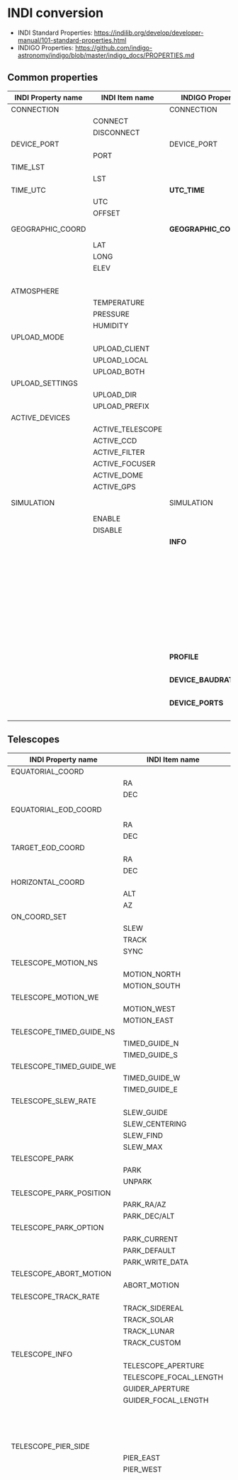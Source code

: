 # INDI conversion

* INDI Standard Properties: <https://indilib.org/develop/developer-manual/101-standard-properties.html>
* INDIGO Properties: <https://github.com/indigo-astronomy/indigo/blob/master/indigo_docs/PROPERTIES.md>

## Common properties

| INDI Property name | INDI Item name | INDIGO Property name | INDIGO Item name | Note |
| ---- | ---- | ---- | ---- | ---- |
| CONNECTION | | CONNECTION | | - |
| | CONNECT | | **CONNECTED** | CONNECT **ED** |
| | DISCONNECT | | **DISCONNECTED** | DISCONNECT **ED** |
| DEVICE_PORT | | DEVICE_PORT | | |
| | PORT | | PORT | |
| TIME_LST | | | | |
| | LST | | | |
| TIME_UTC | | **UTC_TIME** | | **rename!** |
| | UTC | | **TIME** | **rename!** |
| | OFFSET | | OFFSET | |
| GEOGRAPHIC_COORD | | **GEOGRAPHIC_COORDINATES** | | GEOGRAPHIC_COORD **INATES** |
| | LAT | | LATITUDE | LAT **ITUDE** |
| | LONG | | LONGITUDE | LONG **ITUDE** |
| | ELEV | | ELEVATION | ELEV **ATION** |
| | | | ACCURACY | **new!** |
| ATMOSPHERE | | | | |
| | TEMPERATURE | | | |
| | PRESSURE | | | |
| | HUMIDITY | | | |
| UPLOAD_MODE | | | | |
| | UPLOAD_CLIENT | | | |
| | UPLOAD_LOCAL | | | |
| | UPLOAD_BOTH | | | |
| UPLOAD_SETTINGS | | | | |
| | UPLOAD_DIR | | | |
| | UPLOAD_PREFIX | | | |
| ACTIVE_DEVICES | | | | |
| | ACTIVE_TELESCOPE | | | |
| | ACTIVE_CCD | | | |
| | ACTIVE_FILTER | | | |
| | ACTIVE_FOCUSER | | | |
| | ACTIVE_DOME | | | |
| | ACTIVE_GPS | | | |
| SIMULATION | | SIMULATION | | (INDI: not documented) |
| | ENABLE | | **ENABLED** | ENABLE **D** |
| | DISABLE | | **DISABLED** | DISABLE **D** |
| | | **INFO** | | **new!** |
| | | | DEVICE_NAME | |
| | | | DEVICE_VERSION | |
| | | | DEVICE_INTERFACE | |
| | | | FRAMEWORK_NAME | |
| | | | FRAMEWORK_VERSION | |
| | | | DEVICE_MODEL | |
| | | | DEVICE_FIRMWARE_REVISION | |
| | | | DEVICE_HARDWARE_REVISION | |
| | | | DEVICE_SERIAL_NUMBER | |
| | | **PROFILE** | | **new!** |
| | | | PROFILE_0,... | |
| | | **DEVICE_BAUDRATE** | | **new!** |
| | | | BAUDRATE | |
| | | **DEVICE_PORTS** | | **new!** |
| | | | valid serial port name | |

## Telescopes

| INDI Property name | INDI Item name | INDIGO Property name | INDIGO Item name | Note |
| ---- | ---- | ---- | ---- | ---- |
| EQUATORIAL_COORD | | **MOUNT_EQUATORIAL_COORDINATES** | | **rename!** |
| | RA | | RA | |
| | DEC | | DEC | |
| EQUATORIAL_EOD_COORD | | | | use `MOUNT_EQUATORIAL_COORDINATES` |
| | RA | | | |
| | DEC | | | |
| TARGET_EOD_COORD | | | | ? |
| | RA | | | |
| | DEC | | | |
| HORIZONTAL_COORD | | **MOUNT_HORIZONTAL_COORDINATES** | | **rename!** |
| | ALT | | ALT | |
| | AZ | | AZ | |
| ON_COORD_SET | | **MOUNT_ON_COORDINATES_SET** | | **rename!** |
| | SLEW | | SLEW | |
| | TRACK | | TRACK | |
| | SYNC | | SYNC | |
| TELESCOPE_MOTION_NS | | **MOUNT_MOTION_DEC** | | **rename!** |
| | MOTION_NORTH | | **NORTH** | remove `MOTION_` |
| | MOTION_SOUTH | | **SOUTH** | remove `MOTION_` |
| TELESCOPE_MOTION_WE | | **MOUNT_MOTION_RA** | | **rename!** |
| | MOTION_WEST | | **WEST** | remove `MOTION_` |
| | MOTION_EAST | | **EAST** | remove `MOTION_` |
| TELESCOPE_TIMED_GUIDE_NS | | **GUIDER_GUIDE_DEC** | | **rename!** |
| | TIMED_GUIDE_N | | **NORTH** | **rename!** |
| | TIMED_GUIDE_S | | **SOUTH** | **rename!** |
| TELESCOPE_TIMED_GUIDE_WE | | **GUIDER_GUID_RA** | | **rename!** |
| | TIMED_GUIDE_W | | **WEST** | **rename!** |
| | TIMED_GUIDE_E | | **EAST** | **rename!** |
| TELESCOPE_SLEW_RATE | | **MOUNT_SLEW_RATE** | | **rename!** |
| | SLEW_GUIDE | | **GUIDE** | remove `SLEW_` |
| | SLEW_CENTERING | | **CENTERING** | remove `SLEW_` |
| | SLEW_FIND | | **FIND** | remove `SLEW_` |
| | SLEW_MAX | | **MAX** | remove `SLEW_` |
| TELESCOPE_PARK | | **MOUNT_PARK** | | **rename!** |
| | PARK | | **PARKED** | PARK **ED** |
| | UNPARK | | **UNPARKED** | UNPARK **ED** |
| TELESCOPE_PARK_POSITION | | **MOUNT_PARK_POSITION** | | **rename!** |
| | PARK_RA/AZ | | **RA** | remove `PARK_` |
| | PARK_DEC/ALT | | **DEC** | remove `PARK_` |
| TELESCOPE_PARK_OPTION | | **MOUNT_PARK_SET** | | **rename!** |
| | PARK_CURRENT | | **CURRENT** | **rename!** |
| | PARK_DEFAULT | | **DEFAULT** | **rename!** |
| | PARK_WRITE_DATA | | | |
| TELESCOPE_ABORT_MOTION | | **MOUNT_ABORT_MOTION** | | **rename!** |
| | ABORT_MOTION | | ABORT_MOTION | |
| TELESCOPE_TRACK_RATE | | **MOUNT_TRACK_RATE** | | **rename!** |
| | TRACK_SIDEREAL | | **SIDEREAL** | remove `TRACK_` |
| | TRACK_SOLAR | | **SOLAR** | remove `TRACK_` |
| | TRACK_LUNAR | | **LUNAR** | remove `TRACK_` |
| | TRACK_CUSTOM | | | |
| TELESCOPE_INFO | | **MOUNT_INFO** | | **rename!** |
| | TELESCOPE_APERTURE | | | |
| | TELESCOPE_FOCAL_LENGTH | | | |
| | GUIDER_APERTURE | | | |
| | GUIDER_FOCAL_LENGTH | | | |
| | | | MODEL | **new!** |
| | | | VENDOR | **new!** |
| | | | FIRMWARE_VERSION | **new!** |
| TELESCOPE_PIER_SIDE | | **MOUNT_SIDE_OF_PIER | | **rename!** |
| | PIER_EAST | | **EAST** | remove `PIER_` |
| | PIER_WEST | | **WEST** | remove `PIER_` |
| | | **MOUNT_LST_TIME** | | **new!** |
| | | | TIME | |
| | | **MOUNT_SET_HOST_TIME** | | **new!** |
| | | | SET | |
| | | **MOUNT_TRACKING** | | **new!** |
| | | | ON | |
| | | | OFF | |
| | | **MOUNT_GUIDE_RATE** | | **new!** |
| | | | RA | |
| | | | DEC | |
| | | **MOUNT_RAW_COORDINATES** | | **new!** |
| | | | RA | |
| | | | DEC | |
| | | | | |
| | | **MOUNT_ALIGNMENT_MODE** | | **new!** |
| | | | CONTROLLER | |
| | | | SINGLE_POINT | |
| | | | NEAREST_POINT | |
| | | | MULTI_POINT | |
| | | **MOUNT_ALIGNMENT_SELECT_POINTS** | | **new!** |
| | | | point id | |
| | | **MOUNT_ALIGNMENT_DELETE_POINTS_PROPERTY** | | **new!** |
| | | | point id | |
| | | **MOUNT_EPOCH** | | **new!** |
| | | | EPOCH | |
| | | **MOUNT_PEC** | | **new!** |
| | | | ENABLED | |
| | | | DISABLED | |
| | | **MOUNT_PEC_TRAINING** | | **new!** |
| | | | STARTED | |
| | | | STOPPED | |
| | | **GUIDER_RATE** | | **new!** |
| | | | RATE | |
| | | | DEC_RATE | |

## CCDs

| INDI Property name | INDI Item name | INDIGO Property name | INDIGO Item name | Note |
| ---- | ---- | ---- | ---- | ---- |
| CCD_EXPOSURE | | CCD_EXPOSURE | | |
| | CCD_EXPOSURE_VALUE | | **EXPOSURE** | **rename!** |
| CCD_ABORT_EXPOSURE | | CCD_ABORT_EXPOSURE | | |
| | ABORT | | **ABORT_EXPOSURE** | **rename!** |
| CCD_FRAME | | CCD_FRAME | | |
| | X | | **LEFT** | **rename!** |
| | Y | | **TOP** | **rename!** |
| | WIDTH | | WIDTH | |
| | HEIGHT | | HEIGHT | |
| | | | **BITS_PER_PIXEL** | **new!** |
| CCD_TEMPERATURE | | CCD_TEMPERATURE | | |
| | CCD_TEMPERATURE_VALUE | | **TEMPERATURE** | **rename!** |
| CCD_COOLER | | CCD_COOLER | | |
| | COOLER_ON | | **ON** | remove `COOLER_` |
| | COOLER_OFF | | **OFF** | remove `COOLER_` |
| CCD_COOLER_POWER | | CCD_COOLER_POWER | | |
| | CCD_COOLER_VALUE | | **POWER** | **rename!** |
| CCD_FRAME_TYPE | | CCD_FRAME_TYPE_PROPERTY | | |
| | FRAME_LIGHT | | **LIGHT** | remove `FRAME_` |
| | FRAME_BIAS | | **BIAS** | remove `FRAME_` |
| | FRAME_DARK | | **DARK** | remove `FRAME_` |
| | FRAME_FLAT | | **FLAT** | remove `FRAME_` |
| | | | **DARKFLAT** | **new!** |
| CCD_BINNING | | **CCD_BIN** | | **rename!** |
| | HOR_BIN | | **HORIZONTAL** | **rename!** |
| | VER_BIN | | **VERTICAL** | **rename!** |
| CCD_COMPRESSION | | **CCD_IMAGE_FORMAT** | | **rename!** |
| | CCD_COMPRESS | | | FITS? |
| | CCD_RAW | | **RAW** | remove `CCD_` |
| | | | **FITS** | CCD_COMPRESS -&gt; FITS? |
| | | | **XISF** | **new!** |
| | | | **JPEG** | **new!** |
| CCD_FRAME_RESET | | | | |
| | RESET | | | |
| CCD_INFO | | CCD_INFO | | |
| | CCD_MAX_X | | **WIDTH** | **rename!** |
| | CCD_MAX_Y | | **HEIGHT** | **rename!** |
| | CCD_PIXEL_SIZE | | **PIXEL_SIZE** | remove `CCD_` |
| | CCD_PIXEL_SIZE_X | | **PIXEL_WIDTH** | **rename!** |
| | CCD_PIXEL_SIZE_Y | | **PIXEL_HEIGHT** | **rename!** |
| | CCD_BITSPERPIXEL | | **BITS_PER_PIXEL** | **rename!** |
| | | | **MAX_HORIZONTAL_BIN** | **new!** |
| | | | **MAX_VERTICAL_BIN** | **new!** |
| CCD_CFA | | | | |
| | CFA_OFFSET_X | | | |
| | CFA_OFFSET_Y | | | |
| | CFA_TYPE | | | |
| CCD1 | | **CCD_IMAGE** | | **rename!** |
| | CCD1 | | **IMAGE** | **rename!** |
| UPLOAD_MODE | | **CCD_UPLOAD_MODE** | | INDI Common property -&gt; INDIGO CCD property |
| | UPLOAD_CLIENT | | **CLIENT** | remove `UPLOAD_` |
| | UPLOAD_LOCAL | | **LOCAL** | remove `UPLOAD_` |
| | UPLOAD_BOTH | | **BOTH** | remove `UPLOAD_` |
| | | **CCD_LOCAL_MODE** | | **new!** |
| | | | DIR | |
| | | | PREFIX | |
| STREAMING_EXPOSURE | | **CCD_STREAMING** | | INDI Streaming property -&gt; INDIGO CCD Property |
| | STREAMING_EXPOSURE_VALUE | | **EXPOSURE** | **rename!** |
| | STREAMING_DIVISOR_VALUE | | | ? |
| | | | **COUNT** | **new!** |
| | | **CCD_MODE** | | **new!** |
| | | | mode identifier | |
| | | **CCD_READ_MODE** | | **new!** |
| | | | HIGH_SPEED | |
| | | | LOW_NOISE | |
| | | **CCD_GAIN** | | |
| | | | GAIN | |
| | | **CCD_OFFSET** | | |
| | | | OFFSET | |
| | | **CCD_GAMMA** | | |
| | | | GAMMA | |
| | | **CCD_IMAGE_FILE** | | **new!** |
| | | | FILE | |
| | | **CCD_FITS_HEADERS** | | **new!** |
| | | | KEY,... | |
| | | **CCD_SET_FITS_HEADER** | | **new!** |
| | | | NAME | |
| | | | VALUE | |
| | | **CCD_REMOVE_FITS_HEADER** | | **new!** |
| | | | NAME | |
| | | **CCD_PREVIEW** | | **new!** |
| | | | ENABLED | |
| | | | DISABLED | |
| | | **CCD_PREVIEW_IMAGE** | | **new!** |
| | | | IMAGE | |

## Streamings

| INDI Property name | INDI Item name | INDIGO Property name | INDIGO Item name | Note |
| ---- | ---- | ---- | ---- | ---- |
| CCD_VIDEO_STREAM | | | | |
| | STREAM_ON | | | |
| | STREAM_OFF | | | |
| STREAMING_EXPOSURE | | **CCD_STREAMING** | | INDI Streaming property -&gt; INDIGO CCD Property |
| | STREAMING_EXPOSURE_VALUE | | **EXPOSURE** | **rename!** |
| | STREAMING_DIVISOR_VALUE | | | ? |
| | | | **COUNT** | **new!** |
| FPS | | | | |
| | EST_FPS | | | |
| | AVG_FPS | | | |
| RECORD_FILE | | | | |
| | RECORD_FILE_DIR | | | |
| | RECORD_FILE_NAME | | | |
| RECORD_OPTIONS | | | | |
| | RECORD_DURATION | | | |
| | RECORD_FRAME_TOTAL | | | |
| RECORD_STREAM | | | | |
| | RECORD_ON | | | |
| | RECORD_DURATION_ON | | | |
| | RECORD_FRAME_ON | | | |
| | RECORD_OFF | | | |

## Filter wheels

| INDI Property name | INDI Item name | INDIGO Property name | INDIGO Item name | Note |
| ---- | ---- | ---- | ---- | ---- |
| FILTER_SLOT | | **WHEEL_SLOT** | | **rename!** |
| | FILTER_SLOT_VALUE | | **SLOT** | **rename!** |
| FILTER_NAME | | | | FILTER_NAME (Text) -&gt; FILTER_SLOT_NAME (Switch) |
| | FILTER_NAME_VALUE | | | |
| | | **WHEEL_SLOT_NAME** | | FILTER_NAME (Text) -&gt; FILTER_SLOT_NAME (Switch) |
| | | | SLOT_NAME_1,... | |
| | | **WHEEL_SLOT_OFFSET** | | **new!** |
| | | | SLOT_OFFSET_1,... | |

## Focusers

| INDI Property name | INDI Item name | INDIGO Property name | INDIGO Item name | Note |
| ---- | ---- | ---- | ---- | ---- |
| FOCUS_SPEED | | **FOCUSER_SPEED** | | **rename!** |
| | FOCUS_SPEED_VALUE | | **SPEED** | **rename!** |
| FOCUS_MOTION | | **FOCUSER_DIRECTION** | | **rename!** |
| | FOCUS_INWARD | | **MOVE_INWARD** | **rename!** |
| | FOCUS_OUTWARD | | **MOVE_OUTWARD** | **rename!** |
| FOCUS_TIMER | | | | |
| | FOCUS_TIMER_VALUE | | | |
| REL_FOCUS_POSITION | | | | use FOCUSER_POSITION |
| | FOCUS_RELATIVE_POSITION | | | |
| ABS_FOCUS_POSITION | | | | use FOCUSER_POSITION |
| | FOCUS_ABSOLUTE_POSITION | | | |
| FOCUS_MAX | | | | |
| | FOCUS_MAX_VALUE | | | |
| FOCUS_REVERSE_MOTION | | **FOCUSER_REVERSE_MOTION** | | **rename!** |
| | ENABLED | | ENABLED | |
| | DISABLED | | DISABLED | |
| FOCUS_ABORT_MOTION | | **FOCUSER_ABORT_MOTION** | | **rename!** |
| | ABORT | | **ABORT_MOTION** | **rename!** |
| FOCUS_SYNC | | | | |
| | FOCUS_SYNC_VALUE | | | |
| | | **FOCUSER_STEPS** | | **new!** |
| | | | STEPS | |
| | | **FOCUSER_ON_POSITION_SET** | | |
| | | | GOTO | |
| | | | SYNC | |
| | | **FOCUSER_POSITION** | | **new!** |
| | | | POSITION | |
| | | **FOCUSER_TEMPERATURE** | | **new!** |
| | | | TEMPERATURE | |
| | | | | |
| | | **FOCUSER_BACKLASH** | | **new!** |
| | | | BACKLASH | |
| | | **FOCUSER_COMPENSATION** | | **new!** |
| | | | COMPENSATION | |
| | | | PERIOD | |
| | | | THRESHOLD | |
| | | **FOCUSER_MODE** | | **new!** |
| | | | MANUAL | |
| | | | AUTOMATIC | |
| | | **FOCUSER_LIMITS** | | **new!** |
| | | | MIN_POSITION | |
| | | | MAX_POSITION | |

## Domes

| INDI Property name | INDI Item name | INDIGO Property name | INDIGO Item name | Note |
| ---- | ---- | ---- | ---- | ---- |
| DOME_SPEED | | | | |
| | DOME_SPEED_VALUE | | | |
| DOME_MOTION | | | | |
| | DOME_CW | | | |
| | DOME_CCW | | | |
| DOME_TIMER | | | | |
| | DOME_TIMER_VALUE | | | |
| REL_DOME_POSITION | | | | |
| | DOME_RELATIVE_POSITION | | | |
| ABS_DOME_POSITION | | | | |
| | DOME_ABSOLUTE_POSITION | | | |
| DOME_ABORT_MOTION | | | | |
| | ABORT | | | |
| DOME_SHUTTER | | | | |
| | SHUTTER_OPEN | | | |
| | SHUTTER_CLOSE | | | |
| DOME_GOTO | | | | |
| | DOME_HOME | | | |
| | DOME_PARK | | | |
| DOME_PARAMS | | | | |
| | HOME_POSITION | | | |
| | PARK_POSITION | | | |
| | AUTOSYNC_THRESHOLD | | | |
| DOME_AUTOSYNC | | | | |
| | DOME_AUTOSYNC_ENABLE | | | |
| | DOME_AUTOSYNC_DISABLE | | | |
| DOME_MEASUREMENTS | | | | |
| | DM_DOME_RADIUS | | | |
| | DOME_SHUTTER_WIDTH | | | |
| | DM_NORTH_DISPLACEMENT | | | |
| | DM_EAST_DISPLACEMENT | | | |
| | DM_UP_DISPLACEMENT | | | |
| | DM_OTA_OFFSET | | | |

